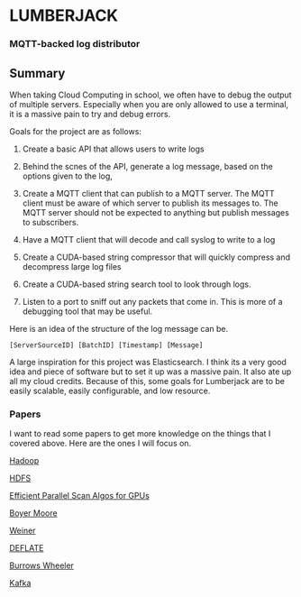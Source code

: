 # LUMBERJACK

### MQTT-backed log distributor

## Summary

When taking Cloud Computing in school, we often have to debug the output of multiple servers. Especially when you are only allowed to use a terminal, it is a massive pain to try and debug errors.

Goals for the project are as follows:

1) Create a basic API that allows users to write logs 

2) Behind the scnes of the API, generate a log message, based on the options given to the log, 

3) Create a MQTT client that can publish to a MQTT server. The MQTT client must be aware of which server to publish its messages to. The MQTT server should not be expected to anything but publish messages to subscribers.

4) Have a MQTT client that will decode and call syslog to write to a log

5) Create a CUDA-based string compressor that will quickly compress and decompress large log files

6) Create a CUDA-based string search tool to look through logs.

7) Listen to a port to sniff out any packets that come in. This is more of a debugging tool that may be useful.


Here is an idea of the structure of the log message can be.

```
[ServerSourceID] [BatchID] [Timestamp] [Message]
```

A large inspiration for this project was Elasticsearch. I think its a very good idea and piece of software but to set it up was a massive pain. It also ate up all my cloud credits. Because of this, some goals for Lumberjack are to be easily scalable, easily configurable, and low resource.

### Papers

I want to read some papers to get more knowledge on the things that I covered above. Here are the ones I will focus on.

[Hadoop](https://15799.courses.cs.cmu.edu/fall2013/static/papers/vldb09-861.pdf)

[HDFS](https://ieeexplore.ieee.org/stamp/stamp.jsp?tp=&arnumber=5496972)

[Efficient Parallel Scan Algos for GPUs](https://mgarland.org/files/papers/nvr-2008-003.pdf)

[Boyer Moore](https://dl.acm.org/doi/pdf/10.1145/359842.359859)

[Weiner](https://cpsc.yale.edu/sites/default/files/files/technical-reports/TR17%20Linear%20Pattern%20Matching%20ALgorithms.pdf)

[DEFLATE](https://www.ietf.org/rfc/rfc1951.txt)

[Burrows Wheeler](http://www.eecs.harvard.edu/~michaelm/CS222/burrows-wheeler.pdf)

[Kafka](https://notes.stephenholiday.com/Kafka.pdf)